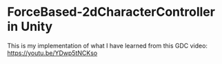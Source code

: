 # ForceBased-2dCharacterController in Unity

This is my implementation of what I have learned from this GDC video: https://youtu.be/YDwp5tNCKso
